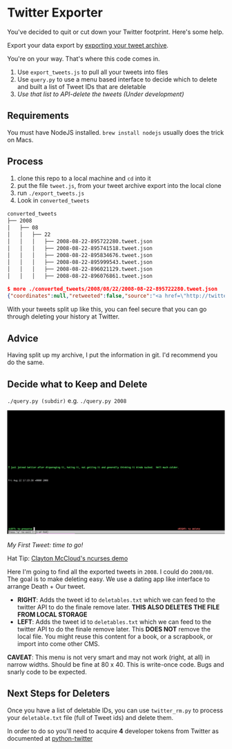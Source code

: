 # Twitter Exporter

You've decided to quit or cut down your Twitter footprint. Here's some help.

Export your data export by [exporting your tweet archive](https://twitter.com/settings/account).

You're on your way. That's where this code comes in.

1. Use `export_tweets.js` to pull all your tweets into files
2. Use `query.py` to use a menu based interface to decide which to delete and
   built a list of Tweet IDs that are deletable
3. _Use that list to API-delete the tweets (Under development)_

## Requirements

You must have NodeJS installed. `brew install nodejs` usually does the trick on
Macs.

## Process

1. clone this repo to a local machine and `cd` into it
1. put the file `tweet.js`, from your tweet archive export into the local clone
1. run `./export_tweets.js`
1. Look in `converted_tweets`

```text
converted_tweets
├── 2008
│   ├── 08
│   │   ├── 22
│   │   │   ├── 2008-08-22-895722280.tweet.json
│   │   │   ├── 2008-08-22-895741518.tweet.json
│   │   │   ├── 2008-08-22-895834676.tweet.json
│   │   │   ├── 2008-08-22-895999543.tweet.json
│   │   │   ├── 2008-08-22-896021129.tweet.json
│   │   │   ├── 2008-08-22-896076861.tweet.json
```

```json
$ more ./converted_tweets/2008/08/22/2008-08-22-895722280.tweet.json
{"coordinates":null,"retweeted":false,"source":"<a href=\"http://twitter.com\" rel=\"nofollow\">Twitter Web Client</a>","entities":{"hashtags":[],"symbols":[],"user_mentions":[],"urls":[]},"display_text_range":["0.0","128.0"],"favorite_count":"0.0","in_reply_to_status_id_str":null,"geo":null,"id_str":"895722280","in_reply_to_user_id":null,"truncated":false,"retweet_count":"0.0","id":"8.9572228E8","in_reply_to_status_id":null,"created_at":"Fri Aug 22 17:19:38 +0000 2008","place":null,"favorited":false,"full_text":"I just joined twitter after disparaging it, hating it, not getting it and generally thinking it kinda sucked.  Hell much colder.","lang":"en","contributors":null,"in_reply_to_screen_name":null,"in_reply_to_user_id_str":null}
```

With your tweets split up like this, you can feel secure that you can go
through deleting your history at Twitter.

## Advice

Having split up my archive, I put the information in git. I'd recommend you do
the same.

## Decide what to Keep and Delete

`./query.py (subdir)` e.g. `./query.py 2008`

![Preview of Interface with my first Tweet](./ui_preview.png)

_My First Tweet: time to go!_


Hat Tip: [Clayton McCloud's ncurses demo](https://gist.github.com/claymcleod/b670285f334acd56ad1c)

Here I'm going to find all the exported tweets in `2008`. I could do `2008/08`.
The goal is to make deleting easy. We use a dating app like interface to
arrange Death + Our tweet.

* **RIGHT**: Adds the tweet id to `deletables.txt` which we can feed to the
  twitter API to do the finale remove later. **THIS ALSO DELETES THE FILE FROM
  LOCAL STORAGE**
* **LEFT**: Adds the tweet id to `deletables.txt` which we can feed to the
  twitter API to do the finale remove later. This **DOES NOT** remove the local
  file. You might reuse this content for a book, or a scrapbook, or import into
  come other CMS.

**CAVEAT**: This menu is not very smart and may not work (right, at all) in
narrow widths. Should be fine at 80 x 40. This is write-once code. Bugs and
snarly code to be expected.

## Next Steps for Deleters

Once you have a list of deletable IDs, you can use `twitter_rm.py` to process
your `deletable.txt` file (full of Tweet ids) and delete them.

In order to do so you'll need to acquire **4** developer tokens from Twitter as
documented at
[python-twitter](https://python-twitter.readthedocs.io/en/latest/getting_started.html)

